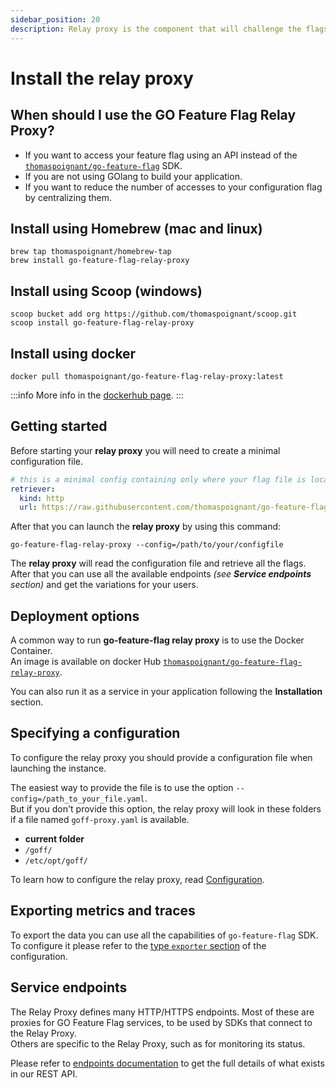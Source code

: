 ```yaml
---
sidebar_position: 20
description: Relay proxy is the component that will challenge the flags, this page explain how to install it.
---
```


# Install the relay proxy

## When should I use the GO Feature Flag Relay Proxy?
- If you want to access your feature flag using an API instead of the [`thomaspoignant/go-feature-flag`](https://github.com/thomaspoignant/go-feature-flag) SDK.
- If you are not using GOlang to build your application.
- If you want to reduce the number of accesses to your configuration flag by centralizing them.
<!-- - If you are using any SDKs that connect to the Relay Proxy. -->

## Install using Homebrew (mac and linux)
```shell
brew tap thomaspoignant/homebrew-tap
brew install go-feature-flag-relay-proxy
```

## Install using Scoop (windows)
```shell
scoop bucket add org https://github.com/thomaspoignant/scoop.git
scoop install go-feature-flag-relay-proxy
```

## Install using docker
```shell
docker pull thomaspoignant/go-feature-flag-relay-proxy:latest
```
:::info
More info in the [dockerhub page](https://hub.docker.com/r/thomaspoignant/go-feature-flag-relay-proxy).
:::

## Getting started

Before starting your **relay proxy** you will need to create a minimal configuration file.  

```yaml
# this is a minimal config containing only where your flag file is located 
retriever:
  kind: http
  url: https://raw.githubusercontent.com/thomaspoignant/go-feature-flag/main/examples/file/flags.yaml
```

After that you can launch the **relay proxy** by using this command:
```shell
go-feature-flag-relay-proxy --config=/path/to/your/configfile
```

The **relay proxy** will read the configuration file and retrieve all the flags.    
After that you can use all the available endpoints _(see **Service endpoints** section)_ and get the variations for your users.


## Deployment options

A common way to run **go-feature-flag relay proxy** is to use the Docker Container.  
An image is available on docker Hub [`thomaspoignant/go-feature-flag-relay-proxy`](https://hub.docker.com/r/thomaspoignant/go-feature-flag-relay-proxy).

You can also run it as a service in your application following the **Installation** section.

## Specifying a configuration

To configure the relay proxy you should provide a configuration file when launching the instance.

The easiest way to provide the file is to use the option `--config=/path_to_your_file.yaml`.  
But if you don't provide this option, the relay proxy will look in these folders if a file named `goff-proxy.yaml` is available.

- **current folder**
- `/goff/`
- `/etc/opt/goff/`

To learn how to configure the relay proxy, read [Configuration](../go_module/configuration).

## Exporting metrics and traces

To export the data you can use all the capabilities of `go-feature-flag` SDK.  
To configure it please refer to the [type `exporter` section](../go_module/configuration#exporter) of the configuration.

## Service endpoints
The Relay Proxy defines many HTTP/HTTPS endpoints. 
Most of these are proxies for GO Feature Flag services, to be used by SDKs that connect to the Relay Proxy.  
Others are specific to the Relay Proxy, such as for monitoring its status.

Please refer to [endpoints documentation](./relay_proxy_endpoints) to get the full details of what exists in our REST API.
